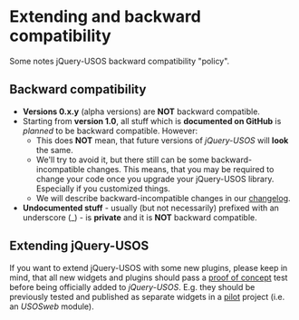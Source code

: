 Extending and backward compatibility
====================================

Some notes jQuery-USOS backward compatibility "policy".

Backward compatibility
----------------------

  * **Versions 0.x.y** (alpha versions) are **NOT** backward compatible.
  * Starting from **version 1.0**, all stuff which is **documented on GitHub** is
    *planned* to be backward compatible. However:
    * This does **NOT** mean, that future versions of *jQuery-USOS* will
      **look** the same.
    * We'll try to avoid it, but there still can be some backward-incompatible 
      changes. This means, that you may be required to change your code once
      you upgrade your jQuery-USOS library. Especially if you customized things.
    * We will describe backward-incompatible changes in our
      [changelog](changelog.md).
  * **Undocumented stuff** - usually (but not necessarily) prefixed with an 
    underscore (_) - is **private** and it is **NOT**  backward compatible.

Extending jQuery-USOS
---------------------

If you want to extend jQuery-USOS with some new plugins, please keep in mind,
that all new widgets and plugins should pass a
[proof of concept](https://en.wikipedia.org/wiki/Proof_of_concept#In_Software_Development)
test before being officially added to *jQuery-USOS*. E.g. they should be
previously tested and published as separate widgets in a
[pilot](https://en.wikipedia.org/wiki/Software_prototyping) project
(i.e. an *USOSweb* module).
